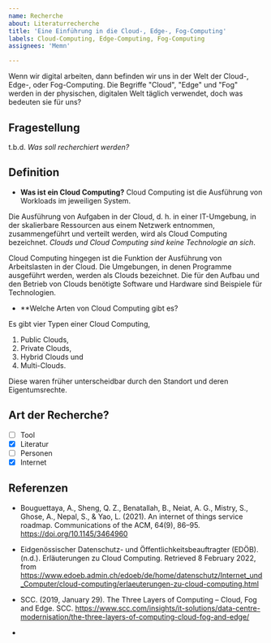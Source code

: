 ```yaml
---
name: Recherche
about: Literaturrecherche
title: 'Eine Einführung in die Cloud-, Edge-, Fog-Computing'
labels: Cloud-Computing, Edge-Computing, Fog-Computing
assignees: 'Memn'

---
```


Wenn wir digital arbeiten, dann befinden wir uns in der Welt der Cloud-, Edge-, oder Fog-Computing. Die Begriffe "Cloud", "Edge" und "Fog" werden in der physischen, digitalen Welt täglich verwendet, doch was bedeuten sie für uns?

## Fragestellung

t.b.d.
*Was soll recherchiert werden?*

## Definition

- **Was ist ein Cloud Computing?** Cloud Computing ist die Ausführung von Workloads im jeweiligen System. 

Die Ausführung von Aufgaben in der Cloud, d. h. in einer IT-Umgebung, in der skalierbare Ressourcen aus einem Netzwerk entnommen, zusammengeführt und verteilt werden, wird als Cloud Computing bezeichnet. *Clouds und Cloud Computing sind keine Technologie an sich*.

Cloud Computing hingegen ist die Funktion der Ausführung von Arbeitslasten in der Cloud. 
Die Umgebungen, in denen Programme ausgeführt werden, werden als Clouds bezeichnet. 
Die für den Aufbau und den Betrieb von Clouds benötigte Software und Hardware sind Beispiele für Technologien.

- **Welche Arten von Cloud Computing gibt es?

Es gibt vier Typen einer Cloud Computing, 
1. Public Clouds, 
2. Private Clouds, 
3. Hybrid Clouds und 
4. Multi-Clouds.

Diese waren früher unterscheidbar durch den Standort und deren Eigentumsrechte. 

## Art der Recherche?

- [ ] Tool
- [x] Literatur
- [ ] Personen
- [x] Internet

## Referenzen
- Bouguettaya, A., Sheng, Q. Z., Benatallah, B., Neiat, A. G., Mistry, S., Ghose, A., Nepal, S., & Yao, L. (2021). An internet of things service roadmap. Communications of the ACM, 64(9), 86–95. https://doi.org/10.1145/3464960
- Eidgenössischer Datenschutz- und Öffentlichkeitsbeauftragter (EDÖB). (n.d.). Erläuterungen zu Cloud Computing. Retrieved 8 February 2022, from https://www.edoeb.admin.ch/edoeb/de/home/datenschutz/Internet_und_Computer/cloud-computing/erlaeuterungen-zu-cloud-computing.html
- SCC. (2019, January 29). The Three Layers of Computing – Cloud, Fog and Edge. SCC. https://www.scc.com/insights/it-solutions/data-centre-modernisation/the-three-layers-of-computing-cloud-fog-and-edge/


- 

